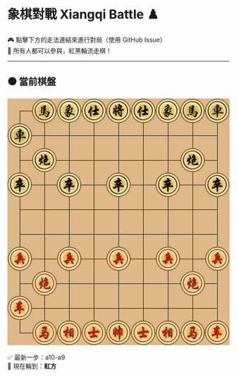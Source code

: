 # 象棋對戰 Xiangqi Battle ♟️

🎮 點擊下方的走法連結來進行對局（使用 GitHub Issue）  
👥 所有人都可以參與，紅黑輪流走棋！

---

## ⚫️ 當前棋盤



![current board](https://raw.githubusercontent.com/Asriel0727/xiangqi-battle/main/images/board.png?20250612023328)

✅ 最新一步：a10-a9  
🎯 現在輪到：**紅方**
